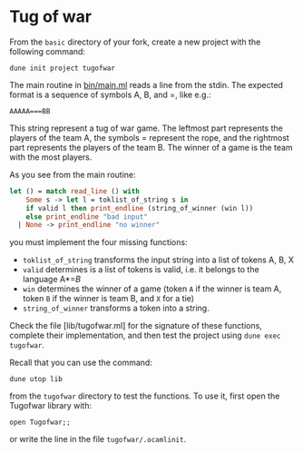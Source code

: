 # Tug of war

From the `basic` directory of your fork, create a new project with the following command:
```
dune init project tugofwar
```
The main routine in [bin/main.ml](bin/main.ml) reads a line from the stdin.
The expected format is a sequence of symbols A, B, and =, like e.g.:
```
AAAAA===BB
```
This string represent a tug of war game.
The leftmost part represents the players of the team A,
the symbols = represent the rope,
and the rightmost part represents the players of the team B.
The winner of a game is the team with the most players.

As you see from the main routine:
```ocaml
let () = match read_line () with
    Some s -> let l = toklist_of_string s in
    if valid l then print_endline (string_of_winner (win l))
    else print_endline "bad input"
  | None -> print_endline "no winner"
```
you must implement the four missing functions:
- `toklist_of_string` transforms the input string into a list of tokens A, B, X
- `valid` determines is a list of tokens is valid, i.e. it belongs to the language A*=*B*
- `win` determines the winner of a game (token `A` if the winner is team A, token `B` if the winner is team B, and `X` for a tie)
- `string_of_winner` transforms a token into a string.

Check the file [lib/tugofwar.ml] for the signature of these functions,  
complete their implementation, and then test the project using `dune exec tugofwar`.

Recall that you can use the command:
```
dune utop lib
```
from the `tugofwar` directory to test the functions.
To use it, first open the Tugofwar library with:
```
open Tugofwar;;
```
or write the line in the file `tugofwar/.ocamlinit`.
